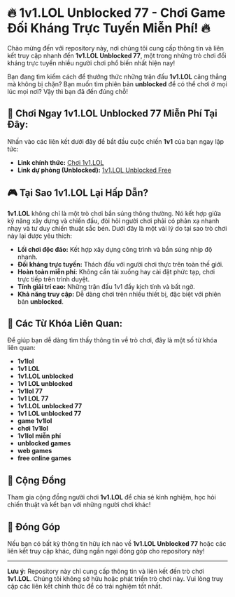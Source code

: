 # 🔥 1v1.LOL Unblocked 77 - Chơi Game Đối Kháng Trực Tuyến Miễn Phí! 🔥

Chào mừng đến với repository này, nơi chúng tôi cung cấp thông tin và liên kết truy cập nhanh đến **1v1.LOL Unblocked 77**, một trong những trò chơi đối kháng trực tuyến nhiều người chơi phổ biến nhất hiện nay!

Bạn đang tìm kiếm cách để thưởng thức những trận đấu **1v1.LOL** căng thẳng mà không bị chặn? Bạn muốn tìm phiên bản **unblocked** để có thể chơi ở mọi lúc mọi nơi? Vậy thì bạn đã đến đúng chỗ!

## 🚀 Chơi Ngay 1v1.LOL Unblocked 77 Miễn Phí Tại Đây:

Nhấn vào các liên kết dưới đây để bắt đầu cuộc chiến **1v1** của bạn ngay lập tức:

* **Link chính thức:** [Chơi 1v1.LOL](https://1v1lol.me/)
* **Link dự phòng (Unblocked):** [1v1.LOL Unblocked Free](https://1v1lol-unblocked-free.github.io/)

## 🎮 Tại Sao 1v1.LOL Lại Hấp Dẫn?

**1v1.LOL** không chỉ là một trò chơi bắn súng thông thường. Nó kết hợp giữa kỹ năng xây dựng và chiến đấu, đòi hỏi người chơi phải có phản xạ nhanh nhạy và tư duy chiến thuật sắc bén. Dưới đây là một vài lý do tại sao trò chơi này lại được yêu thích:

* **Lối chơi độc đáo:** Kết hợp xây dựng công trình và bắn súng nhịp độ nhanh.
* **Đối kháng trực tuyến:** Thách đấu với người chơi thực trên toàn thế giới.
* **Hoàn toàn miễn phí:** Không cần tải xuống hay cài đặt phức tạp, chơi trực tiếp trên trình duyệt.
* **Tính giải trí cao:** Những trận đấu 1v1 đầy kịch tính và bất ngờ.
* **Khả năng truy cập:** Dễ dàng chơi trên nhiều thiết bị, đặc biệt với phiên bản **unblocked**.

## 🔑 Các Từ Khóa Liên Quan:

Để giúp bạn dễ dàng tìm thấy thông tin về trò chơi, đây là một số từ khóa liên quan:

* **1v1lol**
* **1v1 LOL**
* **1v1.LOL unblocked**
* **1v1 LOL unblocked**
* **1v1lol 77**
* **1v1 LOL 77**
* **1v1.LOL unblocked 77**
* **1v1 LOL unblocked 77**
* **game 1v1lol**
* **chơi 1v1lol**
* **1v1lol miễn phí**
* **unblocked games**
* **web games**
* **free online games**

## 🤝 Cộng Đồng

Tham gia cộng đồng người chơi **1v1.LOL** để chia sẻ kinh nghiệm, học hỏi chiến thuật và kết bạn với những người chơi khác!

## 📝 Đóng Góp

Nếu bạn có bất kỳ thông tin hữu ích nào về **1v1.LOL Unblocked 77** hoặc các liên kết truy cập khác, đừng ngần ngại đóng góp cho repository này!

---

**Lưu ý:** Repository này chỉ cung cấp thông tin và liên kết đến trò chơi **1v1.LOL**. Chúng tôi không sở hữu hoặc phát triển trò chơi này. Vui lòng truy cập các liên kết chính thức để có trải nghiệm tốt nhất.
